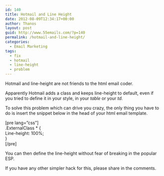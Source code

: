 ```yaml
---
id: 140
title: Hotmail and Line Height
date: 2012-08-09T12:34:17+00:00
author: Thanos
layout: post
guid: http://www.55emails.com/?p=140
permalink: /hotmail-and-line-height/
categories:
  - Email Marketing
tags:
  - fix
  - hotmail
  - line-height
  - problem
---
```

Hotmail and line-height are not friends to the html email coder.

Apparently Hotmail adds a class and keeps line-height to default, even if you tried to define it in your style, in your _table_ or your _td._

To solve this problem which can drive you crazy, the only thing you have to do is insert the snippet below in the head of your html email template.

[pre lang=&#8221;css&#8221;]  
.ExternalClass * {  
Line-height: 100%;  
}  
[/pre]

You can then define the line-height without fear of breaking in the popular ESP.

If you have any other simpler hack for this, please share in the comments.